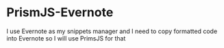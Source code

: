 # PrismJS-Evernote
I use Evernote as my snippets manager and I need to copy formatted code into Evernote so I will use PrimsJS for that
